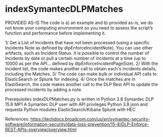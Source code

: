 # indexSymantecDLPMatches

PROVIDED AS-IS
The code is a) an example and b) provided as-is, we do not know your computing environment so you need to assess the script’s function and performance before implementing it.


1/ Get a List of Incidents that have not been processed (using a specific Incidents Note as defined by dlpEnforceIncidentNote). You can use other artifacts, such as Incident Status. It is possible to control the number 
of Incidents by date or pull a certain number of incidents at a time (up to 10000 as per the API... defined by dlpEnforceIncidentPageSize).
2/ With the incident list, the code makes another call to obtain each's incidents details, including the Matches.
3/ The code can make bulk or individual API calls to ElasticSearch or Splunk for indexing.
4/ Once the matches are in ElastiSearch, the code makes another call to the DLP Rest API to update the processed incidents by adding a note.

Prerequisites
    indexDLPMatches.py is written in Python 3.8
    Symantec DLP 15.8 MP1
        A Symantec DLP user with API privileges 
    Python 3.8
    json and requests Python modules
    ElasticSearch/Kibana
    Splunk with HEC

References:
https://techdocs.broadcom.com/us/en/symantec-security-software/information-security/data-loss-prevention/15-8/DLP-Enforce-REST-APIs-overview/overview.html 
